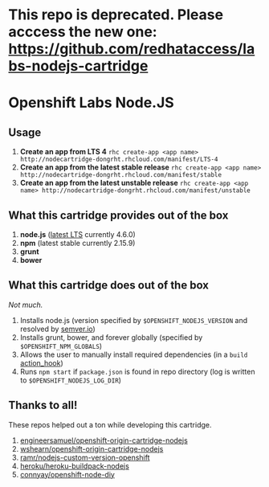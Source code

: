 # This repo is deprecated. Please acccess the new one: https://github.com/redhataccess/labs-nodejs-cartridge

# Openshift Labs Node.JS

## Usage

1. **Create an app from LTS 4** `rhc create-app <app name> http://nodecartridge-dongrht.rhcloud.com/manifest/LTS-4`
2. **Create an app from the latest stable release** `rhc create-app <app name> http://nodecartridge-dongrht.rhcloud.com/manifest/stable`
3. **Create an app from the latest unstable release** `rhc create-app <app name> http://nodecartridge-dongrht.rhcloud.com/manifest/unstable`

What this cartridge provides out of the box
---
1. **node.js** ([latest LTS](https://semver.io/node/resolve/4) currently 4.6.0)
2. **npm** (latest stable currently 2.15.9)
3. **grunt**
4. **bower**

What this cartridge does out of the box
---
*Not much.*

1. Installs node.js (version specified by `$OPENSHIFT_NODEJS_VERSION` and resolved by [semver.io](https://semver.io))
2. Installs grunt, bower, and forever globally (specified by `$OPENSHIFT_NPM_GLOBALS`)
3. Allows the user to manually install required dependencies (in a `build` [action_hook](http://openshift.github.io/documentation/oo_user_guide.html#action-hooks))
4. Runs `npm start` if `package.json` is found in repo directory (log is written to `$OPENSHIFT_NODEJS_LOG_DIR`)

Thanks to all!
---
These repos helped out a ton while developing this cartridge.

1. [engineersamuel/openshift-origin-cartridge-nodejs](https://github.com/engineersamuel/openshift-origin-cartridge-nodejs)
2. [wshearn/openshift-origin-cartridge-nodejs](https://github.com/wshearn/openshift-origin-cartridge-nodejs)
3. [ramr/nodejs-custom-version-openshift](https://github.com/ramr/nodejs-custom-version-openshift)
4. [heroku/heroku-buildpack-nodejs](https://github.com/heroku/heroku-buildpack-nodejs)
5. [connyay/openshift-node-diy](https://github.com/connyay/openshift-node-diy)
